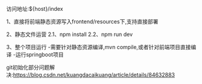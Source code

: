 访问地址:${host}/index

1、直接将前端静态资源写入frontend/resources下,支持直接部署

2、静态文件运营
2.1、npm install
2.2、npm run dev

3、整个项目运行
-需要针对静态资源编译,mvn compile,或者针对前端项目直接编译
-运行springboot项目

git初始化部分问题解决:https://blog.csdn.net/kuangdacaikuang/article/details/84632883